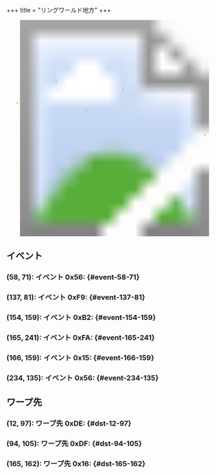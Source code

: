 +++
title = "リングワールド地方"
+++

<!-- SVG {{{ -->
<svg width="1536" height="1536" viewbox="0 0 2048 2048">
<defs>
<image id="svg-asset-bg" width="2048" height="2048" href="map-10.webp" />
<image id="svg-asset-event" width="16" height="16" href="icon-event.png" />
<image id="svg-asset-destination" width="16" height="16" href="icon-destination.png" />
</defs>
<use href="#svg-asset-bg" x="0" y="0"></use>
<a href="#event-58-71">
<use href="#svg-asset-event" x="464" y="568"><title>(58, 71): イベント 0x56</title></use>
</a>
<a href="#event-137-81">
<use href="#svg-asset-event" x="1096" y="648"><title>(137, 81): イベント 0xF9</title></use>
</a>
<a href="#event-154-159">
<use href="#svg-asset-event" x="1232" y="1272"><title>(154, 159): イベント 0xB2</title></use>
</a>
<a href="#event-165-241">
<use href="#svg-asset-event" x="1320" y="1928"><title>(165, 241): イベント 0xFA</title></use>
</a>
<a href="#event-166-159">
<use href="#svg-asset-event" x="1328" y="1272"><title>(166, 159): イベント 0x15</title></use>
</a>
<a href="#event-234-135">
<use href="#svg-asset-event" x="1872" y="1080"><title>(234, 135): イベント 0x56</title></use>
</a>
<a href="#dst-165-162">
<use href="#svg-asset-destination" x="1320" y="1296"><title>(165, 162): ワープ先 0x16</title></use>
</a>
<a href="#dst-12-97">
<use href="#svg-asset-destination" x="96" y="776"><title>(12, 97): ワープ先 0xDE</title></use>
</a>
<a href="#dst-94-105">
<use href="#svg-asset-destination" x="752" y="840"><title>(94, 105): ワープ先 0xDF</title></use>
</a>
</svg>
<!-- }}} -->


## イベント

### (58, 71): イベント 0x56:  {#event-58-71}

### (137, 81): イベント 0xF9:  {#event-137-81}

### (154, 159): イベント 0xB2:  {#event-154-159}

### (165, 241): イベント 0xFA:  {#event-165-241}

### (166, 159): イベント 0x15:  {#event-166-159}

### (234, 135): イベント 0x56:  {#event-234-135}


## ワープ先

### (12, 97): ワープ先 0xDE:  {#dst-12-97}

### (94, 105): ワープ先 0xDF:  {#dst-94-105}

### (165, 162): ワープ先 0x16:  {#dst-165-162}


